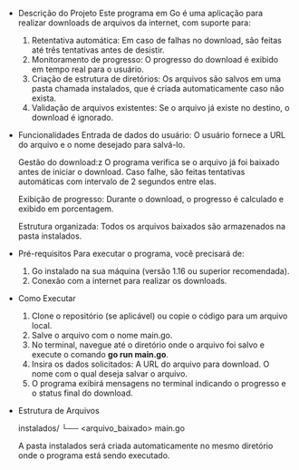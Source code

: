 - Descrição do Projeto
  Este programa em Go é uma aplicação para realizar downloads de arquivos da internet, com suporte para:

  1. Retentativa automática: Em caso de falhas no download, são feitas até três tentativas antes de desistir.
  2. Monitoramento de progresso: O progresso do download é exibido em tempo real para o usuário.
  3. Criação de estrutura de diretórios: Os arquivos são salvos em uma pasta chamada instalados, que é criada automaticamente caso não exista.
  4. Validação de arquivos existentes: Se o arquivo já existe no destino, o download é ignorado.

- Funcionalidades
  Entrada de dados do usuário:
  O usuário fornece a URL do arquivo e o nome desejado para salvá-lo.
  
  Gestão do download:z
  O programa verifica se o arquivo já foi baixado antes de iniciar o download.
  Caso falhe, são feitas tentativas automáticas com intervalo de 2 segundos entre elas.
  
  Exibição de progresso:
  Durante o download, o progresso é calculado e exibido em porcentagem.
  
  Estrutura organizada:
  Todos os arquivos baixados são armazenados na pasta instalados.

- Pré-requisitos
  Para executar o programa, você precisará de:

  1. Go instalado na sua máquina (versão 1.16 ou superior recomendada).
  2. Conexão com a internet para realizar os downloads.

- Como Executar
  
  1. Clone o repositório (se aplicável) ou copie o código para um arquivo local.
  2. Salve o arquivo com o nome main.go.
  3. No terminal, navegue até o diretório onde o arquivo foi salvo e execute o comando **go run main.go**.
  4. Insira os dados solicitados:
    A URL do arquivo para download.
    O nome com o qual deseja salvar o arquivo.
  5. O programa exibirá mensagens no terminal indicando o progresso e o status final do download.

- Estrutura de Arquivos

  instalados/
    └── <arquivo_baixado>
  main.go
  
  A pasta instalados será criada automaticamente no mesmo diretório onde o programa está sendo executado.

